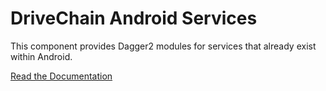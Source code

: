 DriveChain Android Services
===========================

This component provides Dagger2 modules for services that already exist
within Android.

[Read the Documentation](https://drivechain.inkapplications.com/android-services)

